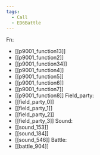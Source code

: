 ```yaml
---
tags:
  - Call
  - ED6Battle
---
```

Fn:
- [[p9001_function13]]
- [[p9001_function2]]
- [[p9001_function34]]
- [[p9001_function4]]
- [[p9001_function5]]
- [[p9001_function6]]
- [[p9001_function7]]
- [[p9001_function8]]
Field_party:
- [[field_party_0]]
- [[field_party_1]]
- [[field_party_2]]
- [[field_party_3]]
Sound:
- [[sound_153]]
- [[sound_184]]
- [[sound_546]]
Battle:
- [[battle_904]]
